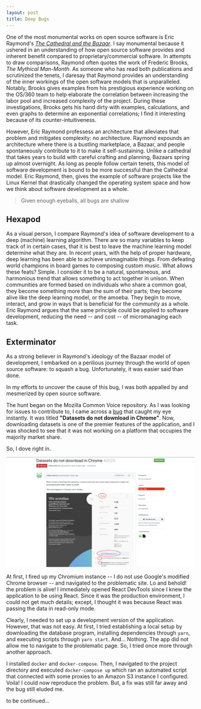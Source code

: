 ```yaml
---
layout: post
title: Deep Bugs
---
```

One of the most monumental works on open source software is Eric Raymond's [*The Cathedral and the Bazaar*](http://www.catb.org/~esr/writings/cathedral-bazaar/). I say monumental because it ushered in an understanding of how open source software
provides and inherent benefit compared to proprietary/commercial software. In attempts to draw comparisons, Raymond often quotes the work of Frederic Brooks, *The Mythical Man-Month*.
As someone who has read both publications and scrutinized the tenets, I daresay that Raymond provides an understanding of the inner workings of the open software models that is unparalleled.
Notably, Brooks gives examples from his prestigious experience working on the OS/360 team to help elaborate the correlation between increasing the labor pool and increased complexity of the project.
During these investigations, Brooks gets his hand dirty with examples, calculations, and even graphs to determine an exponential correlations; I find it interesting because of its counter-intuitiveness.

However, Eric Raymond professess an architecture that alleviates that problem and mitigates complexity: no architecture. Raymond expounds an architecture where there is a bustling marketplace, a Bazaar, and people spontaneously contribute to it to make it self-sustaining. Unlike a cathedral that takes years to build with careful crafting and planning, Bazaars spring up almost overnight.
As long as people follow certain tenets, this model of software development is bound to be more successful than the Cathedral model. Eric Raymond, then, gives the example of software projects like the Linux Kernel that drastically changed the operating system space and how we think about software development as a whole. 

> Given enough eyeballs, all bugs are shallow

## Hexapod
As a visual person, I compare Raymond's idea of software development to a deep (machine) learning algorithm. There are so many variables to keep track of in certain cases, that it is best to leave the machine learning model determine what they are. In recent years, with the help of proper hardware, deep learning has been able to achieve unimaginable things. From defeating world champions in board games to composing custom music.
What allows these feats? Simple. I consider it to be a natural, spontaneous, and harmonious trend that allows something to act together in unison. When communities are formed based on individuals who share a common goal, they become something more than the sum of their parts; they become alive like the deep learning model, or the amoeba. They begin to move, interact, and grow in ways that is beneficial for the community as a whole. 
Eric Raymond argues that the same principle could be applied to software development, reducing the need -- and cost -- of micromanaging each task. 

## Exterminator
As a strong believer in Raymond's ideology of the Bazaar model of development, I embarked on a perilious journey through the world of open source software: to squash a bug. 
Unfortunately, it was easier said than done.

In my efforts to uncover the cause of this bug, I was both appalled by and mesmerized by open source software.

The hunt began on the Mozilla Common Voice repository. As I was looking for issues to contribute to, I came across a [bug](https://github.com/mozilla/voice-web/issues/2025) that caught my eye instantly. It was titled **"Datasets do not download in Chrome"**. Now, downloading datasets is one of the premier features of the application, and I was shocked to see that it was not working on a platform that occupies the majority market share. 

So, I dove right in. 

![](../images/bug.png)

At first, I fired up my Chromium instance -- I do not use Google's modified Chrome browser -- and navigated to the problematic site. Lo and behold! the problem is alive! I immediately opened React DevTools since I knew the application to be using React. Since it was the production environment, I could not get much details; except, I thought it was because React was passing the data in read-only mode. 

Clearly, I needed to set up a development version of the application. However, that was not easy. At first, I tried establishing a local setup by downloading the database program, installing dependencies through `yarn`, and executing scripts through `yarn start`. And... Nothing. The app did not allow me to navigate to the problematic page. So, I tried once more through another approach.

I installed `docker` and `docker-compose`. Then, I navigated to the project directory and executed `docker-compose up` which ran an automated script that connected with some proxies to an Amazon S3 instance I configured. Voila! I could now reproduce the problem. But, a fix was still far away and the bug still eluded me.

to be continued...
